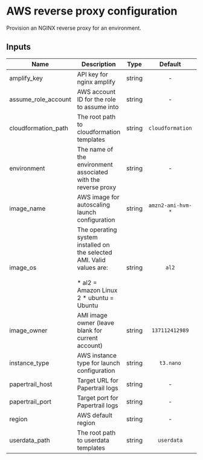 # AWS reverse proxy configuration

Provision an NGINX reverse proxy for an environment.

## Inputs

| Name | Description | Type | Default | Required |
|------|-------------|:----:|:-----:|:-----:|
| amplify\_key | API key for nginx amplify | string | - | yes |
| assume\_role\_account | AWS account ID for the role to assume into | string | - | yes |
| cloudformation\_path | The root path to cloudformation templates | string | `cloudformation` | no |
| environment | The name of the environment associated with the reverse proxy | string | - | yes |
| image\_name | AWS image for autoscaling launch configuration | string | `amzn2-ami-hvm-*` | no |
| image\_os | The operating system installed on the selected AMI. Valid values are:<br><br>  * al2     = Amazon Linux 2   * ubuntu  = Ubuntu | string | `al2` | no |
| image\_owner | AMI image owner (leave blank for current account) | string | `137112412989` | no |
| instance\_type | AWS instance type for launch configuration | string | `t3.nano` | no |
| papertrail\_host | Target URL for Papertrail logs | string | - | yes |
| papertrail\_port | Target port for Papertrail logs | string | - | yes |
| region | AWS default region | string | - | yes |
| userdata\_path | The root path to userdata templates | string | `userdata` | no |

